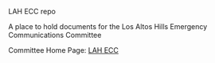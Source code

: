 
LAH ECC repo

A place to hold documents for the Los Altos Hills Emergency Communications Committee

Committee Home Page: [LAH ECC](http://losaltoshills.ca.gov/157/Emergency-Communications)

